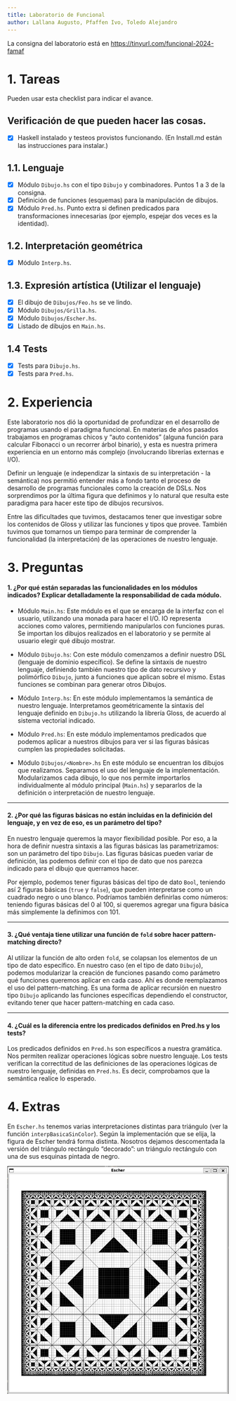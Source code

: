 ```yaml
---
title: Laboratorio de Funcional
author: Lallana Augusto, Pfaffen Ivo, Toledo Alejandro
---
```

La consigna del laboratorio está en https://tinyurl.com/funcional-2024-famaf

# 1. Tareas
Pueden usar esta checklist para indicar el avance.

## Verificación de que pueden hacer las cosas.
- [X] Haskell instalado y testeos provistos funcionando. (En Install.md están las instrucciones para instalar.)

## 1.1. Lenguaje
- [X] Módulo `Dibujo.hs` con el tipo `Dibujo` y combinadores. Puntos 1 a 3 de la consigna.
- [X] Definición de funciones (esquemas) para la manipulación de dibujos.
- [X] Módulo `Pred.hs`. Punto extra si definen predicados para transformaciones innecesarias (por ejemplo, espejar dos veces es la identidad).

## 1.2. Interpretación geométrica
- [X] Módulo `Interp.hs`.

## 1.3. Expresión artística (Utilizar el lenguaje)
- [X] El dibujo de `Dibujos/Feo.hs` se ve lindo.
- [X] Módulo `Dibujos/Grilla.hs`.
- [X] Módulo `Dibujos/Escher.hs`.
- [X] Listado de dibujos en `Main.hs`.

## 1.4 Tests
- [X] Tests para `Dibujo.hs`.
- [X] Tests para `Pred.hs`.

# 2. Experiencia
Este laboratorio nos dió la oportunidad de profundizar en el desarrollo de programas usando el paradigma funcional. En materias de años pasados trabajamos en programas chicos y “auto contenidos” (alguna función para calcular Fibonacci o un recorrer árbol binario), y esta es nuestra primera experiencia en un entorno más complejo (involucrando librerías externas e I/O). 

Definir un lenguaje (e independizar la sintaxis de su interpretación - la semántica) nos permitió entender más a fondo tanto el proceso de desarrollo de programas funcionales como la creación de DSLs. 
Nos sorprendimos por la última figura que definimos y lo natural que resulta este paradigma para hacer este tipo de dibujos recursivos.


Entre las dificultades que tuvimos, destacamos tener que investigar sobre los contenidos de Gloss y utilizar las funciones y tipos que provee. También tuvimos que tomarnos un tiempo para terminar de comprender la funcionalidad (la interpretación) de las operaciones de nuestro lenguaje. 

# 3. Preguntas

#### 1. ¿Por qué están separadas las funcionalidades en los módulos indicados? Explicar detalladamente la responsabilidad de cada módulo.
- Módulo `Main.hs`:
Este módulo es el que se encarga de la interfaz con el usuario, utilizando una monada para hacer el I/O. IO representa acciones como valores, permitiendo manipularlos con funciones puras. Se importan los dibujos realizados en el laboratorio y se permite al usuario elegir qué dibujo mostrar.

- Módulo `Dibujo.hs`:
Con este módulo comenzamos a definir nuestro DSL (lenguaje de dominio específico). Se define la sintaxis de nuestro lenguaje, definiendo también nuestro tipo de dato recursivo y polimórfico `Dibujo`, junto a funciones que aplican sobre el mismo. Estas funciones se combinan para generar otros Dibujos. 

- Módulo `Interp.hs`:
En este módulo implementamos la semántica de nuestro lenguaje. Interpretamos geométricamente la sintaxis del lenguaje definido en `Dibujo.hs` utilizando la librería Gloss, de acuerdo al sistema vectorial indicado. 

- Módulo `Pred.hs`:
En este módulo implementamos predicados que podemos aplicar a nuestros dibujos para ver si las figuras básicas cumplen las propiedades solicitadas.

- Módulo `Dibujos/<Nombre>.hs` 
En este módulo se encuentran los dibujos que realizamos.
Separamos el uso del lenguaje de la implementación. Modularizamos cada dibujo, lo que nos permite importarlos individualmente al módulo principal (`Main.hs`) y separarlos de la definición o interpretación de nuestro lenguaje.

---
#### 2. ¿Por qué las figuras básicas no están incluidas en la definición del lenguaje, y en vez de eso, es un parámetro del tipo?

En nuestro lenguaje queremos la mayor flexibilidad posible. Por eso, a la hora de definir nuestra sintaxis a las figuras básicas las parametrizamos: son un parámetro del tipo `Dibujo`.
Las figuras básicas pueden variar de definición, las podemos definir con el tipo de dato que nos parezca indicado para el dibujo que querramos hacer. 

Por ejemplo, podemos tener figuras básicas del tipo de dato `Bool`, teniendo así 2 figuras básicas (`true` y `false`), que pueden interpretarse como un cuadrado negro o uno blanco. Podríamos también definirlas como números: teniendo figuras básicas del 0 al 100, si queremos agregar una figura básica más simplemente la definimos con 101.

---
#### 3. ¿Qué ventaja tiene utilizar una función de `fold` sobre hacer pattern-matching directo?

Al utilizar la función de alto orden `fold`, se colapsan los elementos de un tipo de dato específico. En nuestro caso (en el tipo de dato `Dibujo`), podemos modularizar la creación de funciones pasando como parámetro qué funciones queremos aplicar en cada caso. Ahí es donde reemplazamos el uso del pattern-matching.
Es una forma de aplicar recursión en nuestro tipo `Dibujo` aplicando las funciones específicas dependiendo el constructor, evitando tener que hacer pattern-matching en cada caso.


---
#### 4. ¿Cuál es la diferencia entre los predicados definidos en Pred.hs y los tests?
Los predicados definidos en `Pred.hs` son específicos a nuestra gramática. Nos permiten realizar operaciones lógicas sobre nuestro lenguaje. 
Los tests verifican la correctitud de las definiciones de las operaciones lógicas de nuestro lenguaje, definidas en `Pred.hs`. Es decir, comprobamos que la semántica realice lo esperado. 


# 4. Extras
En `Escher.hs` tenemos varias interpretaciones distintas para triángulo (ver la función `interpBasicaSinColor`). Según la implementación que se elija, la figura de Escher tendrá forma distinta. Nosotros dejamos descomentada la versión del triángulo rectángulo “decorado”: un triángulo rectángulo con una de sus esquinas pintada de negro.

 

![Escher de 10 niveles. Triángulo decorado](escher_10.png)